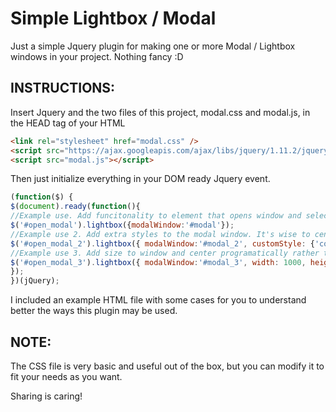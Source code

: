 <h1>Simple Lightbox / Modal</h1>

<p>
Just a simple Jquery plugin for making one or more Modal / Lightbox windows in your project. Nothing fancy :D
</p>

<h2>INSTRUCTIONS:</h2>

Insert Jquery and the two files of this project, modal.css and modal.js, in the HEAD tag of your HTML

```html
<link rel="stylesheet" href="modal.css" />
<script src="https://ajax.googleapis.com/ajax/libs/jquery/1.11.2/jquery.min.js"></script>
<script src="modal.js"></script>
```

Then just initialize everything in your DOM ready Jquery event.

```javascript
(function($) {
$(document).ready(function(){
//Example use. Add funcitonality to element that opens window and select target Modal
$('#open_modal').lightbox({modalWindow:'#modal'});
//Example use 2. Add extra styles to the modal window. It's wise to center if we change size, padding or something in that order
$('#open_modal_2').lightbox({ modalWindow:'#modal_2', customStyle: {'color':'#ccc', 'padding':'30px'}, center: true });
//Example use 3. Add size to window and center programatically rather than using the CSS file
$('#open_modal_3').lightbox({ modalWindow:'#modal_3', width: 1000, height: '30em', center: true });
});
})(jQuery);
```

I included an example HTML file with some cases for you to understand better the ways this plugin may be used.

<h2>NOTE:</h2>
The CSS file is very basic and  useful out of the box, but you can modify it to fit your needs as you want.

Sharing is caring!
